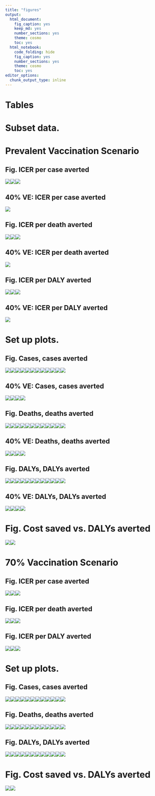 ```yaml
---
title: "figures"
output: 
  html_document: 
    fig_caption: yes
    keep_md: yes
    number_sections: yes
    theme: cosmo
    toc: yes
  html_notebook: 
    code_folding: hide
    fig_caption: yes
    number_sections: yes
    theme: cosmo
    toc: yes
editor_options: 
  chunk_output_type: inline
---
```










# Tables



# Subset data.


# Prevalent Vaccination Scenario

## Fig. ICER per case averted
![](tabs-and-figs_files/figure-html/unnamed-chunk-6-1.png)<!-- -->![](tabs-and-figs_files/figure-html/unnamed-chunk-6-2.png)<!-- -->![](tabs-and-figs_files/figure-html/unnamed-chunk-6-3.png)<!-- -->

## 40% VE: ICER per case averted
![](tabs-and-figs_files/figure-html/unnamed-chunk-7-1.png)<!-- -->

## Fig. ICER per death averted
![](tabs-and-figs_files/figure-html/unnamed-chunk-8-1.png)<!-- -->![](tabs-and-figs_files/figure-html/unnamed-chunk-8-2.png)<!-- -->![](tabs-and-figs_files/figure-html/unnamed-chunk-8-3.png)<!-- -->

## 40% VE: ICER per death averted
![](tabs-and-figs_files/figure-html/unnamed-chunk-9-1.png)<!-- -->

## Fig. ICER per DALY averted
![](tabs-and-figs_files/figure-html/unnamed-chunk-10-1.png)<!-- -->![](tabs-and-figs_files/figure-html/unnamed-chunk-10-2.png)<!-- -->![](tabs-and-figs_files/figure-html/unnamed-chunk-10-3.png)<!-- -->

## 40% VE: ICER per DALY averted
![](tabs-and-figs_files/figure-html/unnamed-chunk-11-1.png)<!-- -->

# Set up plots.


## Fig. Cases, cases averted
![](tabs-and-figs_files/figure-html/unnamed-chunk-13-1.png)<!-- -->![](tabs-and-figs_files/figure-html/unnamed-chunk-13-2.png)<!-- -->![](tabs-and-figs_files/figure-html/unnamed-chunk-13-3.png)<!-- -->![](tabs-and-figs_files/figure-html/unnamed-chunk-13-4.png)<!-- -->![](tabs-and-figs_files/figure-html/unnamed-chunk-13-5.png)<!-- -->![](tabs-and-figs_files/figure-html/unnamed-chunk-13-6.png)<!-- -->![](tabs-and-figs_files/figure-html/unnamed-chunk-13-7.png)<!-- -->![](tabs-and-figs_files/figure-html/unnamed-chunk-13-8.png)<!-- -->![](tabs-and-figs_files/figure-html/unnamed-chunk-13-9.png)<!-- -->![](tabs-and-figs_files/figure-html/unnamed-chunk-13-10.png)<!-- -->![](tabs-and-figs_files/figure-html/unnamed-chunk-13-11.png)<!-- -->![](tabs-and-figs_files/figure-html/unnamed-chunk-13-12.png)<!-- -->

## 40% VE: Cases, cases averted
![](tabs-and-figs_files/figure-html/unnamed-chunk-14-1.png)<!-- -->![](tabs-and-figs_files/figure-html/unnamed-chunk-14-2.png)<!-- -->![](tabs-and-figs_files/figure-html/unnamed-chunk-14-3.png)<!-- -->![](tabs-and-figs_files/figure-html/unnamed-chunk-14-4.png)<!-- -->

## Fig. Deaths, deaths averted
![](tabs-and-figs_files/figure-html/unnamed-chunk-15-1.png)<!-- -->![](tabs-and-figs_files/figure-html/unnamed-chunk-15-2.png)<!-- -->![](tabs-and-figs_files/figure-html/unnamed-chunk-15-3.png)<!-- -->![](tabs-and-figs_files/figure-html/unnamed-chunk-15-4.png)<!-- -->![](tabs-and-figs_files/figure-html/unnamed-chunk-15-5.png)<!-- -->![](tabs-and-figs_files/figure-html/unnamed-chunk-15-6.png)<!-- -->![](tabs-and-figs_files/figure-html/unnamed-chunk-15-7.png)<!-- -->![](tabs-and-figs_files/figure-html/unnamed-chunk-15-8.png)<!-- -->![](tabs-and-figs_files/figure-html/unnamed-chunk-15-9.png)<!-- -->![](tabs-and-figs_files/figure-html/unnamed-chunk-15-10.png)<!-- -->![](tabs-and-figs_files/figure-html/unnamed-chunk-15-11.png)<!-- -->![](tabs-and-figs_files/figure-html/unnamed-chunk-15-12.png)<!-- -->

## 40% VE: Deaths, deaths averted
![](tabs-and-figs_files/figure-html/unnamed-chunk-16-1.png)<!-- -->![](tabs-and-figs_files/figure-html/unnamed-chunk-16-2.png)<!-- -->![](tabs-and-figs_files/figure-html/unnamed-chunk-16-3.png)<!-- -->![](tabs-and-figs_files/figure-html/unnamed-chunk-16-4.png)<!-- -->

## Fig. DALYs, DALYs averted
![](tabs-and-figs_files/figure-html/unnamed-chunk-17-1.png)<!-- -->![](tabs-and-figs_files/figure-html/unnamed-chunk-17-2.png)<!-- -->![](tabs-and-figs_files/figure-html/unnamed-chunk-17-3.png)<!-- -->![](tabs-and-figs_files/figure-html/unnamed-chunk-17-4.png)<!-- -->![](tabs-and-figs_files/figure-html/unnamed-chunk-17-5.png)<!-- -->![](tabs-and-figs_files/figure-html/unnamed-chunk-17-6.png)<!-- -->![](tabs-and-figs_files/figure-html/unnamed-chunk-17-7.png)<!-- -->![](tabs-and-figs_files/figure-html/unnamed-chunk-17-8.png)<!-- -->![](tabs-and-figs_files/figure-html/unnamed-chunk-17-9.png)<!-- -->![](tabs-and-figs_files/figure-html/unnamed-chunk-17-10.png)<!-- -->![](tabs-and-figs_files/figure-html/unnamed-chunk-17-11.png)<!-- -->![](tabs-and-figs_files/figure-html/unnamed-chunk-17-12.png)<!-- -->

## 40% VE: DALYs, DALYs averted
![](tabs-and-figs_files/figure-html/unnamed-chunk-18-1.png)<!-- -->![](tabs-and-figs_files/figure-html/unnamed-chunk-18-2.png)<!-- -->![](tabs-and-figs_files/figure-html/unnamed-chunk-18-3.png)<!-- -->![](tabs-and-figs_files/figure-html/unnamed-chunk-18-4.png)<!-- -->

# Fig. Cost saved vs. DALYs averted
![](tabs-and-figs_files/figure-html/unnamed-chunk-19-1.png)<!-- -->![](tabs-and-figs_files/figure-html/unnamed-chunk-19-2.png)<!-- -->

# 70% Vaccination Scenario

## Fig. ICER per case averted
![](tabs-and-figs_files/figure-html/unnamed-chunk-20-1.png)<!-- -->![](tabs-and-figs_files/figure-html/unnamed-chunk-20-2.png)<!-- -->![](tabs-and-figs_files/figure-html/unnamed-chunk-20-3.png)<!-- -->

## Fig. ICER per death averted
![](tabs-and-figs_files/figure-html/unnamed-chunk-21-1.png)<!-- -->![](tabs-and-figs_files/figure-html/unnamed-chunk-21-2.png)<!-- -->![](tabs-and-figs_files/figure-html/unnamed-chunk-21-3.png)<!-- -->

## Fig. ICER per DALY averted
![](tabs-and-figs_files/figure-html/unnamed-chunk-22-1.png)<!-- -->![](tabs-and-figs_files/figure-html/unnamed-chunk-22-2.png)<!-- -->![](tabs-and-figs_files/figure-html/unnamed-chunk-22-3.png)<!-- -->

# Set up plots.


## Fig. Cases, cases averted
![](tabs-and-figs_files/figure-html/unnamed-chunk-24-1.png)<!-- -->![](tabs-and-figs_files/figure-html/unnamed-chunk-24-2.png)<!-- -->![](tabs-and-figs_files/figure-html/unnamed-chunk-24-3.png)<!-- -->![](tabs-and-figs_files/figure-html/unnamed-chunk-24-4.png)<!-- -->![](tabs-and-figs_files/figure-html/unnamed-chunk-24-5.png)<!-- -->![](tabs-and-figs_files/figure-html/unnamed-chunk-24-6.png)<!-- -->![](tabs-and-figs_files/figure-html/unnamed-chunk-24-7.png)<!-- -->![](tabs-and-figs_files/figure-html/unnamed-chunk-24-8.png)<!-- -->![](tabs-and-figs_files/figure-html/unnamed-chunk-24-9.png)<!-- -->![](tabs-and-figs_files/figure-html/unnamed-chunk-24-10.png)<!-- -->![](tabs-and-figs_files/figure-html/unnamed-chunk-24-11.png)<!-- -->![](tabs-and-figs_files/figure-html/unnamed-chunk-24-12.png)<!-- -->

## Fig. Deaths, deaths averted
![](tabs-and-figs_files/figure-html/unnamed-chunk-25-1.png)<!-- -->![](tabs-and-figs_files/figure-html/unnamed-chunk-25-2.png)<!-- -->![](tabs-and-figs_files/figure-html/unnamed-chunk-25-3.png)<!-- -->![](tabs-and-figs_files/figure-html/unnamed-chunk-25-4.png)<!-- -->![](tabs-and-figs_files/figure-html/unnamed-chunk-25-5.png)<!-- -->![](tabs-and-figs_files/figure-html/unnamed-chunk-25-6.png)<!-- -->![](tabs-and-figs_files/figure-html/unnamed-chunk-25-7.png)<!-- -->![](tabs-and-figs_files/figure-html/unnamed-chunk-25-8.png)<!-- -->![](tabs-and-figs_files/figure-html/unnamed-chunk-25-9.png)<!-- -->![](tabs-and-figs_files/figure-html/unnamed-chunk-25-10.png)<!-- -->![](tabs-and-figs_files/figure-html/unnamed-chunk-25-11.png)<!-- -->![](tabs-and-figs_files/figure-html/unnamed-chunk-25-12.png)<!-- -->

## Fig. DALYs, DALYs averted
![](tabs-and-figs_files/figure-html/unnamed-chunk-26-1.png)<!-- -->![](tabs-and-figs_files/figure-html/unnamed-chunk-26-2.png)<!-- -->![](tabs-and-figs_files/figure-html/unnamed-chunk-26-3.png)<!-- -->![](tabs-and-figs_files/figure-html/unnamed-chunk-26-4.png)<!-- -->![](tabs-and-figs_files/figure-html/unnamed-chunk-26-5.png)<!-- -->![](tabs-and-figs_files/figure-html/unnamed-chunk-26-6.png)<!-- -->![](tabs-and-figs_files/figure-html/unnamed-chunk-26-7.png)<!-- -->![](tabs-and-figs_files/figure-html/unnamed-chunk-26-8.png)<!-- -->![](tabs-and-figs_files/figure-html/unnamed-chunk-26-9.png)<!-- -->![](tabs-and-figs_files/figure-html/unnamed-chunk-26-10.png)<!-- -->![](tabs-and-figs_files/figure-html/unnamed-chunk-26-11.png)<!-- -->![](tabs-and-figs_files/figure-html/unnamed-chunk-26-12.png)<!-- -->

# Fig. Cost saved vs. DALYs averted
![](tabs-and-figs_files/figure-html/unnamed-chunk-27-1.png)<!-- -->![](tabs-and-figs_files/figure-html/unnamed-chunk-27-2.png)<!-- -->

